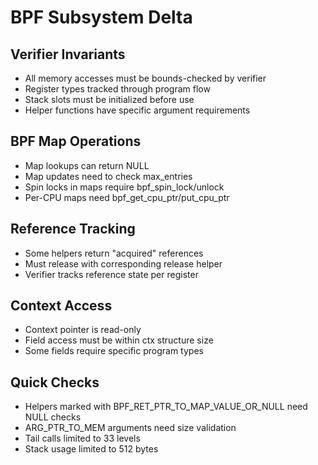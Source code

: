 # BPF Subsystem Delta

## Verifier Invariants
- All memory accesses must be bounds-checked by verifier
- Register types tracked through program flow
- Stack slots must be initialized before use
- Helper functions have specific argument requirements

## BPF Map Operations
- Map lookups can return NULL
- Map updates need to check max_entries
- Spin locks in maps require bpf_spin_lock/unlock
- Per-CPU maps need bpf_get_cpu_ptr/put_cpu_ptr

## Reference Tracking
- Some helpers return "acquired" references
- Must release with corresponding release helper
- Verifier tracks reference state per register

## Context Access
- Context pointer is read-only
- Field access must be within ctx structure size
- Some fields require specific program types

## Quick Checks
- Helpers marked with BPF_RET_PTR_TO_MAP_VALUE_OR_NULL need NULL checks
- ARG_PTR_TO_MEM arguments need size validation
- Tail calls limited to 33 levels
- Stack usage limited to 512 bytes
